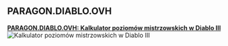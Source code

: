 ## PARAGON.DIABLO.OVH
**[PARAGON.DIABLO.OVH: Kalkulator poziomów mistrzowskich w Diablo III](http://paragon.diablo.ovh/)**
![Kalkulator poziomów mistrzowskich w Diablo III](http://sezon.diablo.ovh/img/kalkulator_paragonow_diablo_3.png)
